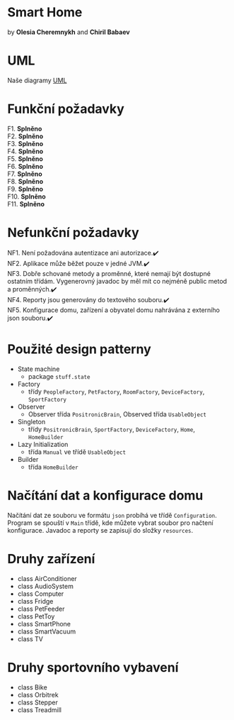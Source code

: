 # Smart Home
by **Olesia Cheremnykh** and **Chiril Babaev**

# UML
Naše diagramy [UML](https://drive.google.com/drive/folders/1ecBQ5YxsUWEcK3Zshvg_v-kB49vOgqzN?usp=sharing)

# Funkční požadavky

F1.  **Splněno**
<br>
F2.  **Splněno**
<br>
F3.  **Splněno**
<br>
F4.  **Splněno**
<br>
F5.  **Splněno**
<br>
F6.  **Splněno**
<br>
F7.  **Splněno**
<br>
F8.  **Splněno**
<br>
F9.  **Splněno**
<br>
F10. **Splněno**
<br> 
F11. **Splněno**

# Nefunkční požadavky
NF1.	Není požadována autentizace ani autorizace.✔️
<br>
NF2.	Aplikace může běžet pouze v jedné JVM.✔️
<br> 
NF3.	Dobře schované metody a proměnné, které nemají být dostupné ostatním třídám. Vygenerovný javadoc by měl mít co nejméně public metod a proměnných.✔️
<br> 
NF4. 	Reporty jsou generovány do textového souboru.✔️
<br> 
NF5. 	Konfigurace domu, zařízení a obyvatel domu nahrávána z externího json souboru.✔️
# Použité design patterny

- 	State machine
    - package `stuff.state`
- 	Factory
    - třídy `PeopleFactory`, `PetFactory`, `RoomFactory`, `DeviceFactory`, `SportFactory`
-   Observer
    - Observer třída `PositronicBrain`, Observed třída `UsableObject`
-   Singleton
    - třídy `PositronicBrain`, `SportFactory`, `DeviceFactory`, `Home`, `HomeBuilder`
- 	Lazy Initialization
    -  třída `Manual` ve třídě `UsableObject` 
-   Builder 
    - třída `HomeBuilder` 

# Načítání dat a konfigurace domu

Načítání dat ze souboru ve formátu `json` probíhá ve třídě `Configuration`. Program se spouští v `Main` třídě, kde můžete vybrat soubor pro načtení konfigurace. Javadoc a reporty se zapisují do složky `resources`.

# Druhy zařízení

- class AirConditioner
- class AudioSystem
- class Computer
- class Fridge
- class PetFeeder
- class PetToy
- class SmartPhone
- class SmartVacuum
- class TV

# Druhy sportovního vybavení

- class Bike
- class Orbitrek
- class Stepper
- class Treadmill
